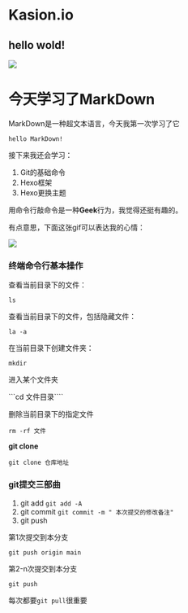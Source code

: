 # Kasion.io
## hello wold!
![](https://www.google.com/url?sa=i&url=https%3A%2F%2Fzhuanlan.zhihu.com%2Fp%2F30553056&psig=AOvVaw2XjG2Sp1Ybw-jn7blO_X9z&ust=1610864629536000&source=images&cd=vfe&ved=0CAIQjRxqFwoTCIiE4cTon-4CFQAAAAAdAAAAABAD)
# 今天学习了MarkDown
MarkDown是一种超文本语言，今天我第一次学习了它

`hello MarkDown!`

接下来我还会学习：

1. Git的基础命令
1. Hexo框架
1. Hexo更换主题

用命令行敲命令是一种**Geek**行为，我觉得还挺有趣的。

有点意思，下面这张gif可以表达我的心情：

![](https://qgt-style.oss-cn-hangzhou.aliyuncs.com/newcoursep4/g1/g1-2-2/tenor.gif)



### **终端命令行基本操作**

查看当前目录下的文件：

```ls```

查看当前目录下的文件，包括隐藏文件：

```la -a```

在当前目录下创建文件夹：

```mkdir```

进入某个文件夹

```cd 文件目录````

删除当前目录下的指定文件

```rm -rf 文件```

**git clone**

```git clone 仓库地址```

### **git提交三部曲**

1. git add   ```git add -A```
1. git commit    ```git commit -m " 本次提交的修改备注"```
1. git push  

第1次提交到本分支

```git push origin main```

第2-n次提交到本分支

```git push```

每次都要```git pull```很重要
